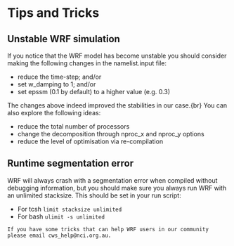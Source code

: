 # Tips and Tricks


## Unstable WRF simulation

If you notice that the WRF model has become unstable you should consider making the following changes in the namelist.input file:

  * reduce the time-step; and/or 
  * set w_damping to 1; and/or 
  * set epssm (0.1 by default) to a higher value (e.g. 0.3) 
  
The changes above indeed improved the stabilities in our case.{br} 
You can also explore the following ideas:

  * reduce the total number of processors 
  * change the decomposition through nproc_x and nproc_y options 
  * reduce the level of optimisation via re-compilation 
  
## Runtime segmentation error

WRF will always crash with a segmentation error when compiled without debugging information, but you should make sure you always run WRF with an unlimited stacksize. This should be set in your run script:

  * For tcsh `limit stacksize unlimited`
  * For bash `ulimit -s unlimited`

```{note}
If you have some tricks that can help WRF users in our community please email cws_help@nci.org.au.
```
